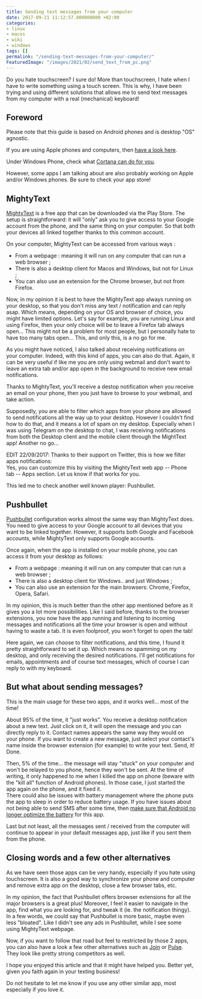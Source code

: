 ```yaml
---
title: Sending text messages from your computer
date: 2017-09-21 11:12:57.000000000 +02:00
categories:
- linux
- macos
- wiki
- windows
tags: []
permalink: "/sending-text-messages-from-your-computer/"
FeaturedImage: "/images/2021/02/send_text_from_pc.png"
---
```

Do you hate touchscreen? I sure do! More than touchscreen, I hate when I have to write something using a touch screen. This is why, I have been trying and using different solutions that allows me to send text messages from my computer with a real (mechanical) keyboard!

## Foreword

Please note that this guide is based on Android phones and is desktop "OS" agnostic.

If you are using Apple phones and computers, then [have a look here](https://support.apple.com/en-us/HT202549).

Under Windows Phone, check what [Cortana can do for you](https://pureinfotech.com/how-send-sms-texts-using-cortana-windows-10-pc/).

However, some apps I am talking about are also probably working on Apple and/or Windows phones. Be sure to check your app store!

## MightyText

[MightyText](https://mightytext.net/install) is a free app that can be downloaded via the Play Store. The setup is straightforward: it will "only" ask you to give access to your Google account from the phone, and the same thing on your computer. So that both your devices all linked together thanks to this common account.

On your computer, MightyText can be accessed from various ways :

- From a webpage : meaning it will run on any computer that can run a web browser ;
- There is also a desktop client for Macos and Windows, but not for Linux ;
- You can also use an extension for the Chrome browser, but not from Firefox.

Now, in my opinion it is best to have the MightyText app always running on your desktop, so that you don't miss any text / notification and can reply asap. Which means, depending on your OS and browser of choice, you might have limited options. Let's say for example, you are running Linux and using Firefox, then your only choice will be to leave a Firefox tab always open... This might not be a problem for most people, but I personally hate to have too many tabs open... This, and only this, is a no go for me.

As you might have noticed, I also talked about receiving notifications on your computer. Indeed, with this kind of apps, you can also do that. Again, it can be very useful if like me you are only using webmail and don't want to leave an extra tab and/or app open in the background to receive new email notifications.

Thanks to MightyText, you'll receive a destop notification when you receive an email on your phone, then you just have to browse to your webmail, and take action.

Supposedly, you are able to filter which apps from your phone are allowed to send notifications all the way up to your desktop. However I couldn't find how to do that, and it means a lot of spam on my desktop. Especially when I was using Telegram on the desktop to chat, I was receiving notifications from both the Desktop client and the mobile client through the MightText app! Another no go...

EDIT 22/09/2017: Thanks to their support on Twitter, this is how we filter apps notifications:  
Yes, you can customize this by visiting the MightyText web app -- Phone tab -- Apps section. Let us know if that works for you.

This led me to check another well known player: Pushbullet.

## Pushbullet

[Pushbullet](https://www.pushbullet.com/) configuration works almost the same way than MightyText does. You need to give access to your Google account to all devices that you want to be linked together. However, it supports both Google and Facebook accounts, while MightyText only supports Google accounts.

Once again, when the app is installed on your mobile phone, you can access it from your desktop as follows:

- From a webpage : meaning it will run on any computer that can run a web browser ;
- There is also a desktop client for Windows.. and just Windows ;
- You can also use an extension for the main browsers: Chrome, Firefox, Opera, Safari.

In my opinion, this is much better than the other app mentioned before as it gives you a lot more possibilities. Like I said before, thanks to the browser extensions, you now have the app running and listening to incoming messages and notifications all the time your browser is open and without having to waste a tab. It is even foolproof, you won't forget to open the tab!

Here again, we can choose to filter notifications, and this time, I found it pretty straightforward to set it up. Which means no spamming on my desktop, and only receiving the desired notifications. I'll get notifications for emails, appointments and of course text messages, which of course I can reply to with my keyboard.

## But what about sending messages?

This is the main usage for these two apps, and it works well... most of the time!

About 95% of the time, it "just works". You receive a desktop notification about a new text. Just click on it, it will open the message and you can directly reply to it. Contact names appears the same way they would on your phone. If you want to create a new message, just select your contact's name inside the browser extension (for example) to write your text. Send, it! Done.

Then, 5% of the time... the message will stay "stuck" on your computer and won't be relayed to you phone, hence they won't be sent. At the time of writing, it only happened to me when I killed the app on phone (beware with the "kill all" function of Android phones). In those case, I just started the app again on the phone, and it fixed it.  
There could also be issues with battery management where the phone puts the app to sleep in order to reduce battery usage. If you have issues about not being able to send SMS after some time, then [make sure that Android no longer optimize the battery](http://www.techrepublic.com/article/how-to-remove-android-apps-from-the-battery-optimization-list/) for this app.

Last but not least, all the messages sent / received from the computer will continue to appear in your default messages app, just like if you sent them from the phone.

## Closing words and a few other alternatives

As we have seen those apps can be very handy, especially if you hate using touchscreen. It is also a good way to synchronize your phone and computer and remove extra app on the desktop, close a few browser tabs, etc.

In my opinion, the fact that Pushbullet offers browser extensions for all the major browsers is a great plus! Moreover, I feel it easier to navigate in the app, find what you are looking for, and tweak it (ie. the notification thingy). In a few words, we could say that Pushbullet is more basic, maybe even less "bloated". Like I didn't see any ads in Pushbullet, while I see some using MightyText webpage.

Now, if you want to follow that road but feel to restricted by those 2 apps, you can also have a look a few other alternatives such as [Join](https://joaoapps.com/join-sms-from-anything-with-a-browser/) or [Pulse](https://play.google.com/store/apps/details?id=xyz.klinker.messenger&hl=en). They look like pretty strong competitors as well.

I hope you enjoyed this article and that it might have helped you. Better yet, given you faith again in your texting business!

Do not hesitate to let me know if you use any other similar app, most especially if you love it.


